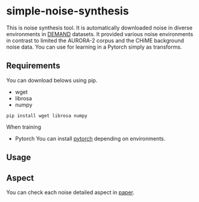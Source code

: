 # simple-noise-synthesis
This is noise synthesis tool. It is automatically downloaded noise in diverse environments  in [DEMAND] datasets. It provided various noise environments in contrast to limited the AURORA-2 corpus and the CHiME background noise data. You can use for learning in a Pytorch simply as transforms.

## Requirements
You can download belows using pip.
- wget
- librosa
- numpy

```
pip install wget librosa numpy
```

When training
- Pytorch
You can install [pytorch] depending on environments.

## Usage

## Aspect
You can check each noise detailed aspect in [paper].

[DEMAND]: https://zenodo.org/record/1227121#.YBu28egzbZR
[pytorch]: https://pytorch.org/
[paper]: https://asa.scitation.org/doi/pdf/10.1121/1.4799597
